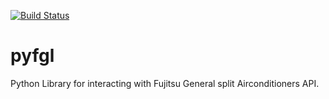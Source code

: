 [![Build Status](https://dev.azure.com/memodarr/mehdi1/_apis/build/status/Mmodarre.pyfujitsu?branchName=master)](https://dev.azure.com/memodarr/mehdi1/_build/latest?definitionId=2&branchName=master)
# pyfgl
Python Library for interacting with Fujitsu General split Airconditioners API.






